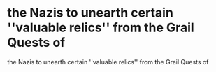 # the Nazis to unearth certain ''valuable relics'' from the Grail Quests of

the Nazis to unearth certain ''valuable relics'' from the Grail Quests of